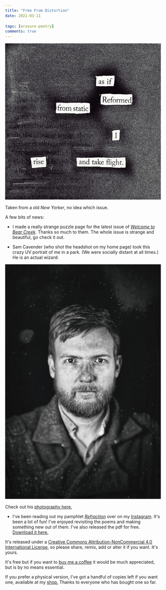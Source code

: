 ```yaml
---
title: "Free From Distortion"
date: 2021-03-11

tags: [erasure-poetry]
comments: true
---
```


<img src="/assets/images/articles/2021/distortion.jpeg" class="responsive"><br>

Taken from a old *New Yorker*, no idea which issue.

A few bits of news:

- I made a really strange puzzle page for the latest issue of [*Welcome to Bear Creek*](https://www.welcometobearcreek.com/puzzles). Thanks so much to them. The whole issue is strange and beautiful, go check it out.

- Sam Cavender (who shot the headshot on my home page) took this crazy UV portrait of me in a park. (We were socially distant at all times.) He is an actual wizard:

<img src="/assets/images/articles/2021/UVme.jpg" class="responsive"><br>

Check out his [photography here.](https://www.instagram.com/samsnapsalot/)

- I've been reading out my pamphlet [*Refraction*](/refractionpamphlet) over on my [Instagram](https://www.instagram.com/davidralphlewis). It's been a lot of fun! I've enjoyed revisiting the poems and making something new out of them. I've also released the pdf for free. [Download it here.](/refractionpamphlet)

It's released under a [Creative Commons Attribution-NonCommercial 4.0 International License](https://creativecommons.org/licenses/by-nc/4.0/), so please share, remix, add or alter it if you want. It's yours.

It's free but if you want to [buy me a coffee](https://ko-fi.com/davidralphlewis) it would be much appreciated, but is by no means essential.

If you prefer a physical version, I've got a handful of copies left if you want one, available at my [shop.](https://davidralphlewis.bigcartel.com) Thanks to everyone who has bought one so far.
